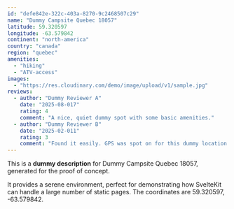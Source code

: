 ```yaml
---
id: "defe842e-322c-403a-8270-9c2468507c29"
name: "Dummy Campsite Quebec 18057"
latitude: 59.320597
longitude: -63.579842
continent: "north-america"
country: "canada"
region: "quebec"
amenities:
  - "hiking"
  - "ATV-access"
images:
  - "https://res.cloudinary.com/demo/image/upload/v1/sample.jpg"
reviews:
  - author: "Dummy Reviewer A"
    date: "2025-08-017"
    rating: 4
    comment: "A nice, quiet dummy spot with some basic amenities."
  - author: "Dummy Reviewer B"
    date: "2025-02-011"
    rating: 3
    comment: "Found it easily. GPS was spot on for this dummy location."
---
```


This is a **dummy description** for Dummy Campsite Quebec 18057, generated for the proof of concept.

It provides a serene environment, perfect for demonstrating how SvelteKit can handle a large number of static pages. The coordinates are 59.320597, -63.579842.
